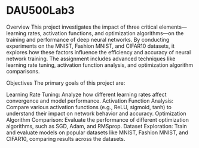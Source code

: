 # DAU500Lab3

Overview
This project investigates the impact of three critical elements—learning rates, activation functions, and optimization algorithms—on the training and performance of deep neural networks. By conducting experiments on the MNIST, Fashion MNIST, and CIFAR10 datasets, it explores how these factors influence the efficiency and accuracy of neural network training. The assignment includes advanced techniques like learning rate tuning, activation function analysis, and optimization algorithm comparisons.

Objectives
The primary goals of this project are:

Learning Rate Tuning: Analyze how different learning rates affect convergence and model performance.
Activation Function Analysis: Compare various activation functions (e.g., ReLU, sigmoid, tanh) to understand their impact on network behavior and accuracy.
Optimization Algorithm Comparison: Evaluate the performance of different optimization algorithms, such as SGD, Adam, and RMSprop.
Dataset Exploration: Train and evaluate models on popular datasets like MNIST, Fashion MNIST, and CIFAR10, comparing results across the datasets.
